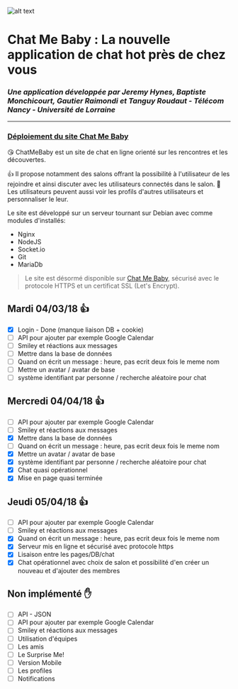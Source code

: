 ![alt text](https://raw.githubusercontent.com/TELECOMNancy/pweb-2018-chatmebaby/master/Logo/LogoWithName.png)
# Chat Me Baby : La nouvelle application de chat hot près de chez vous
### <em>Une application développée par Jeremy Hynes, Baptiste Monchicourt, Gautier Raimondi et Tanguy Roudaut - Télécom Nancy - Université de Lorraine</em>

---

### <u>Déploiement du site Chat Me Baby</u>
:kissing_heart: ChatMeBaby est un site de chat en ligne orienté sur les rencontres et les découvertes.

:+1: Il propose notamment des salons offrant la possibilité à l'utilisateur de les rejoindre et ainsi discuter avec les utilisateurs connectés
dans le salon.
:information_desk_person: Les utilisateurs peuvent aussi voir les profils d'autres utilisateurs et personnaliser le leur.

Le site est développé sur un serveur tournant sur Debian avec comme modules d'installés:
- Nginx
- NodeJS
- Socket.io
- Git
- MariaDb


> Le site est désormé disponible sur [Chat Me Baby](http://chatmebaby.telecomnancy.univ-lorraine.fr), sécurisé avec le protocole HTTPS et un certificat SSL (Let's Encrypt).

## Mardi 04/03/18 :+1:
- [X] Login - Done (manque liaison DB + cookie)
- [ ] API pour ajouter par exemple Google Calendar
- [ ] Smiley et réactions aux messages
- [ ] Mettre dans la base de données
- [ ] Quand on écrit un message : heure, pas ecrit deux fois le meme nom
- [ ] Mettre un avatar / avatar de base
- [ ] système identifiant par personne / recherche aléatoire pour chat

## Mercredi 04/04/18 :+1:
- [ ] API pour ajouter par exemple Google Calendar
- [ ] Smiley et réactions aux messages
- [X] Mettre dans la base de données
- [ ] Quand on écrit un message : heure, pas ecrit deux fois le meme nom
- [X] Mettre un avatar / avatar de base
- [X] système identifiant par personne / recherche aléatoire pour chat
- [X] Chat quasi opérationnel
- [X] Mise en page quasi terminée

## Jeudi 05/04/18 :+1:
- [ ] API pour ajouter par exemple Google Calendar
- [ ] Smiley et réactions aux messages
- [X] Quand on écrit un message : heure, pas ecrit deux fois le meme nom
- [X] Serveur mis en ligne et sécurisé avec protocole https
- [X] Lisaison entre les pages/DB/chat
- [X] Chat opérationnel avec choix de salon et possibilité d'en créer un nouveau et d'ajouter des membres

## Non implémenté :raised_hand:
- [ ] API - JSON
- [ ] API pour ajouter par exemple Google Calendar
- [ ] Smiley et réactions aux messages
- [ ] Utilisation d'équipes
- [ ] Les amis
- [ ] Le Surprise Me!
- [ ] Version Mobile
- [ ] Les profiles
- [ ] Notifications
